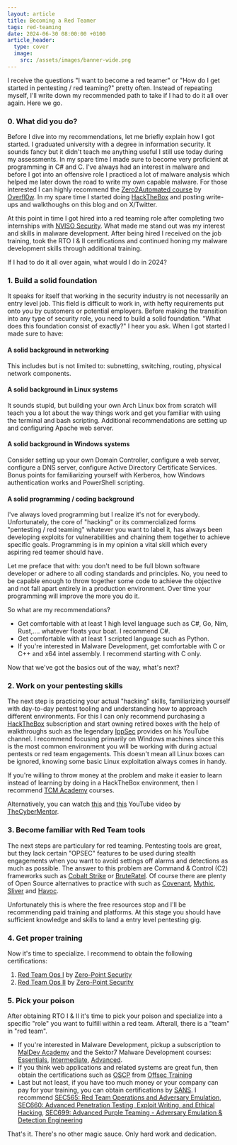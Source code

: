 ```yaml
---
layout: article
title: Becoming a Red Teamer
tags: red-teaming
date: 2024-06-30 08:00:00 +0100
article_header:
  type: cover
  image:
    src: /assets/images/banner-wide.png
---
```


I receive the questions "I want to become a red teamer" or "How do I get started in pentesting / red teaming?" pretty often. Instead of repeating myself, I'll write down my recommended path to take if I had to do it all over again. Here we go. <!--more-->

### 0. What did you do?

Before I dive into my recommendations, let me briefly explain how I got started. I graduated university with a degree in information security. It sounds fancy but it didn't teach me anything useful I still use today during my assessments. In my spare time I made sure to become very proficient at programming in C# and C. I've always had an interest in malware and before I got into an offensive role I practiced a lot of malware analysis which helped me later down the road to write my own capable malware. For those interested I can highly recommend the [Zero2Automated course](https://courses.zero2auto.com/) by [Overfl0w](https://x.com/0verfl0w_). In my spare time I started doing [HackTheBox](https://hackthebox.com) and posting write-ups and walkthoughs on this blog and on X/Twitter.

At this point in time I got hired into a red teaming role after completing two internships with [NVISO Security](https://nviso.eu). What made me stand out was my interest and skills in malware development. After being hired I received on the job training, took the RTO I & II certifications and continued honing my malware development skills through additional training.

If I had to do it all over again, what would I do in 2024?

### 1. Build a solid foundation

It speaks for itself that working in the security industry is not necessarily an entry level job. This field is difficult to work in, with hefty requirements put onto you by customers or potential employers. Before making the transition into any type of security role, you need to build a solid foundation. "What does this foundation consist of exactly?" I hear you ask. When I got started I made sure to have:

#### A solid background in networking

This includes but is not limited to: subnetting, switching, routing, physical network components.

#### A solid background in Linux systems

It sounds stupid, but building your own Arch Linux box from scratch will teach you a lot about the way things work and get you familiar with using the terminal and bash scripting. Additional recommendations are setting up and configuring Apache web server.

#### A solid background in Windows systems

Consider setting up your own Domain Controller, configure a web server, configure a DNS server, configure Active Directory Certificate Services. Bonus points for familiarizing yourself with Kerberos, how Windows authentication works and PowerShell scripting.

#### A solid programming / coding background

I've always loved programming but I realize it's not for everybody. Unfortunately, the core of "hacking" or its commercialized forms "pentesting / red teaming" whatever you want to label it, has always been developing exploits for vulnerabilities and chaining them together to achieve specific goals. Programming is in my opinion a vital skill which every aspiring red teamer should have.

Let me preface that with: you don't need to be full blown software developer or adhere to all coding standards and principles. No, you need to be capable enough to throw together some code to achieve the objective and not fall apart entirely in a production environment. Over time your programming will improve the more you do it.

So what are my recommendations?

* Get comfortable with at least 1 high level language such as C#, Go, Nim, Rust,.... whatever floats your boat. I recommend C#.
* Get comfortable with at least 1 scripted language such as Python.
* If you're interested in Malware Development, get comfortable with C or C++ and x64 intel assembly. I recommend starting with C only.

Now that we've got the basics out of the way, what's next?

### 2. Work on your pentesting skills

The next step is practicing your actual "hacking" skills, familiarizing yourself with day-to-day pentest tooling and understanding how to approach different environments. For this I can only recommend purchasing a [HackTheBox](https://hackthebox.com) subscription and start owning retired boxes with the help of walkthroughs such as the legendary [IppSec](https://www.youtube.com/@ippsec) provides on his YouTube channel. I recommend focusing primarily on Windows machines since this is the most common environment you will be working with during actual pentests or red team engagements. This doesn't mean all Linux boxes can be ignored, knowing some basic Linux exploitation always comes in handy.

If you're willing to throw money at the problem and make it easier to learn instead of learning by doing in a HackTheBox environment, then I recommend [TCM Academy](https://academy.tcm-sec.com/) courses.

Alternatively, you can watch [this](https://www.youtube.com/watch?v=3FNYvj2U0HM) and [this](https://www.youtube.com/watch?v=sH4JCwjybGs) YouTube video by [TheCyberMentor](https://x.com/thecybermentor).

### 3. Become familiar with Red Team tools

The next steps are particulary for red teaming. Pentesting tools are great, but they lack certain "OPSEC" features to be used during stealth engagements when you want to avoid settings off alarms and detections as much as possible. The answer to this problem are Command & Control (C2) frameworks such as [Cobalt Strike](https://www.cobaltstrike.com/) or [BruteRatel](https://bruteratel.com/). Of course there are plenty of Open Source alternatives to practice with such as [Covenant](https://github.com/cobbr/Covenant), [Mythic](https://github.com/its-a-feature/Mythic), [Sliver](https://github.com/BishopFox/sliver) and [Havoc](https://github.com/HavocFramework/Havoc).

Unfortunately this is where the free resources stop and I'll be recommending paid training and platforms. At this stage you should have sufficient knowledge and skills to land a entry level pentesting gig.

### 4. Get proper training

Now it's time to specialize. I recommend to obtain the following certifications:

1. [Red Team Ops I](https://training.zeropointsecurity.co.uk/courses/red-team-ops) by [Zero-Point Security](https://x.com/zeropointsecltd)
2. [Red Team Ops II](https://training.zeropointsecurity.co.uk/courses/red-team-ops-ii) by [Zero-Point Security](https://x.com/zeropointsecltd)

### 5. Pick your poison

After obtaining RTO I & II it's time to pick your poison and specialize into a specific "role" you want to fulfill within a red team. Afterall, there is a "team" in "red team".

* If you're interested in Malware Development, pickup a subscription to [MalDev Academy](https://maldevacademy.com/) and the Sektor7 Malware Development courses: [Essentials](https://institute.sektor7.net/red-team-operator-malware-development-essentials), [Intermediate](https://institute.sektor7.net/rto-maldev-intermediate), [Advanced](https://institute.sektor7.net/rto-maldev-adv1).
* If you think web applications and related systems are great fun, then obtain the certifications such as [OSCP](https://www.offsec.com/courses/pen-200/) from [Offsec Training](https://www.offsec.com/courses-and-certifications/)
* Last but not least, if you have too much money or your company can pay for your training, you can obtain certifications by [SANS](https://www.sans.org/offensive-operations/). I recommend [SEC565: Red Team Operations and Adversary Emulation](https://www.sans.org/cyber-security-courses/red-team-operations-adversary-emulation/), [SEC660: Advanced Penetration Testing, Exploit Writing, and Ethical Hacking](https://www.sans.org/cyber-security-courses/advanced-penetration-testing-exploits-ethical-hacking/), [SEC699: Advanced Purple Teaming - Adversary Emulation & Detection Engineering](https://www.sans.org/cyber-security-courses/purple-team-tactics-adversary-emulation/)

That's it. There's no other magic sauce. Only hard work and dedication.
